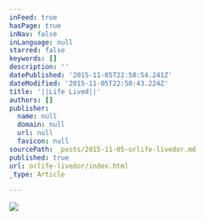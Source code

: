 ```yaml
---
inFeed: true
hasPage: true
inNav: false
inLanguage: null
starred: false
keywords: []
description: ''
datePublished: '2015-11-05T22:50:54.241Z'
dateModified: '2015-11-05T22:50:43.224Z'
title: '||Life Lived||'
authors: []
publisher:
  name: null
  domain: null
  url: null
  favicon: null
sourcePath: _posts/2015-11-05-orlife-livedor.md
published: true
url: orlife-livedor/index.html
_type: Article

---
```

![](https://the-grid-user-content.s3-us-west-2.amazonaws.com/6ce86eed-b993-4cca-a40c-20605021cca7.jpg)